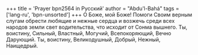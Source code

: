 +++
title = 'Prayer bpn2564 in Русский'
author = "Abdu'l-Bahá"
tags = ['lang-ru', 'bpn-unsorted']
+++
О Боже, мой Боже! Помоги Своим верным слугам обрести любящие и нежные сердца и возжечь среди всех народов земли свет водительства, что исходит от Сонма вышнего. Ты, воистину, Сильный, Властный, Могучий, Всепокоряющий, Вечно Дарующий. Ты, воистину, Великодушный, Добрый, Нежный, Наищедрый.
